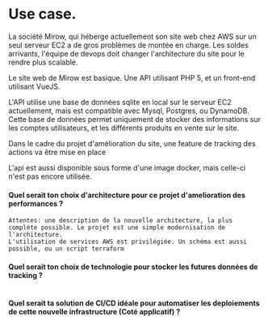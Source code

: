 # Use case.

La société Mirow, qui héberge actuellement son site web chez AWS sur un seul serveur EC2 a de gros problèmes de montée en charge. Les soldes arrivants, l'équipe de devops doit changer l'architecture du site pour le rendre plus scalable.

Le site web de Mirow est basique. Une API utilisant PHP 5, et un front-end utilisant VueJS. 

L'API utilise une base de données sqlite en local sur le serveur EC2 actuellement, mais est compatible avec Mysql, Postgres, ou DynamoDB. Cette base de données permet uniquement de stocker des informations sur les comptes utilisateurs, et les différents produits en vente sur le site. 

Dans le cadre du projet d'amélioration du site, une feature de tracking des actions va être mise en place

L'api est aussi disponible sous forme d'une image docker, mais celle-ci n'est pas encore utilisée.


#### Quel serait ton choix d'architecture pour ce projet d'amelioration des performances ?
```
Attentes: une description de la nouvelle architecture, la plus complète possible. Le projet est une simple modernisation de l'architecture. 
L'utilisation de services AWS est privilégiée. Un schéma est aussi possible, ou un script terraform

```


#### Quel serait ton choix de technologie pour stocker les futures données de tracking ?
```

```

####  Quel serait ta solution de CI/CD idéale pour automatiser les deploiements de cette nouvelle infrastructure (Coté applicatif) ?
```

```
